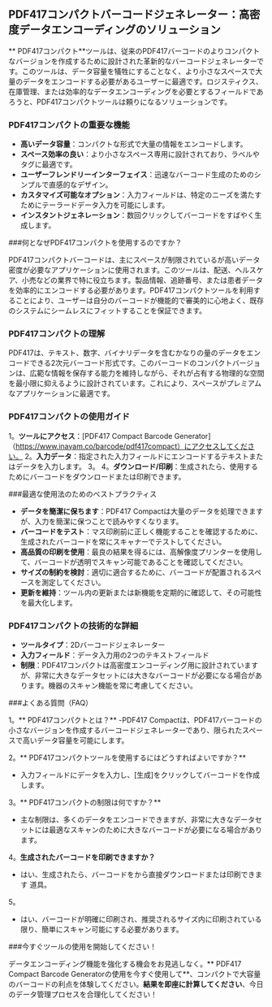 ## PDF417コンパクトバーコードジェネレーター：高密度データエンコーディングのソリューション

** PDF417コンパクト**ツールは、従来のPDF417バーコードのよりコンパクトなバージョンを作成するために設計された革新的なバーコードジェネレーターです。このツールは、データ容量を犠牲にすることなく、より小さなスペースで大量のデータをエンコードする必要があるユーザーに最適です。ロジスティクス、在庫管理、または効率的なデータエンコーディングを必要とするフィールドであろうと、PDF417コンパクトツールは頼りになるソリューションです。

### PDF417コンパクトの重要な機能

-  **高いデータ容量**：コンパクトな形式で大量の情報をエンコードします。
-  **スペース効率の良い**：より小さなスペース専用に設計されており、ラベルやタグに最適です。
-  **ユーザーフレンドリーインターフェイス**：迅速なバーコード生成のためのシンプルで直感的なデザイン。
-  **カスタマイズ可能なオプション**：入力フィールドは、特定のニーズを満たすためにテーラードデータ入力を可能にします。
-  **インスタントジェネレーション**：数回クリックしてバーコードをすばやく生成します。

###何となぜPDF417コンパクトを使用するのですか？

PDF417コンパクトバーコードは、主にスペースが制限されているが高いデータ密度が必要なアプリケーションに使用されます。このツールは、配送、ヘルスケア、小売などの業界で特に役立ちます。製品情報、追跡番号、または患者データを効率的にエンコードする必要があります。PDF417コンパクトツールを利用することにより、ユーザーは自分のバーコードが機能的で審美的に心地よく、既存のシステムにシームレスにフィットすることを保証できます。

### PDF417コンパクトの理解

PDF417は、テキスト、数字、バイナリデータを含むかなりの量のデータをエンコードできる2次元バーコード形式です。このバーコードのコンパクトバージョンは、広範な情報を保存する能力を維持しながら、それが占有する物理的な空間を最小限に抑えるように設計されています。これにより、スペースがプレミアムなアプリケーションに最適です。

### PDF417コンパクトの使用ガイド

1。**ツールにアクセス**：[PDF417 Compact Barcode Generator]（https://www.inayam.co/barcode/pdf417compact）にアクセスしてください。
2。**入力データ**：指定された入力フィールドにエンコードするテキストまたはデータを入力します。
3。
4。**ダウンロード/印刷**：生成されたら、使用するためにバーコードをダウンロードまたは印刷できます。

###最適な使用法のためのベストプラクティス

-  **データを簡潔に保ちます**：PDF417 Compactは大量のデータを処理できますが、入力を簡潔に保つことで読みやすくなります。
-  **バーコードをテスト**：マス印刷前に正しく機能することを確認するために、生成されたバーコードを常にスキャナーでテストしてください。
-  **高品質の印刷を使用**：最良の結果を得るには、高解像度プリンターを使用して、バーコードが透明でスキャン可能であることを確認してください。
-  **サイズの制約を検討**：適切に適合するために、バーコードが配置されるスペースを測定してください。
-  **更新を維持**：ツール内の更新または新機能を定期的に確認して、その可能性を最大化します。

### PDF417コンパクトの技術的な詳細

-  **ツールタイプ**：2Dバーコードジェネレーター
-  **入力フィールド**：データ入力用の2つのテキストフィールド
-  **制限**：PDF417コンパクトは高密度エンコーディング用に設計されていますが、非常に大きなデータセットには大きなバーコードが必要になる場合があります。機器のスキャン機能を常に考慮してください。

###よくある質問（FAQ）

1。** PDF417コンパクトとは？**
-PDF417 Compactは、PDF417バーコードの小さなバージョンを作成するバーコードジェネレーターであり、限られたスペースで高いデータ容量を可能にします。

2。** PDF417コンパクトツールを使用するにはどうすればよいですか？**
- 入力フィールドにデータを入力し、[生成]をクリックしてバーコードを作成します。

3。** PDF417コンパクトの制限は何ですか？**
- 主な制限は、多くのデータをエンコードできますが、非常に大きなデータセットには最適なスキャンのために大きなバーコードが必要になる場合があります。

4。**生成されたバーコードを印刷できますか？**
- はい、生成されたら、バーコードをから直接ダウンロードまたは印刷できます 道具。

5。
- はい、バーコードが明確に印刷され、推奨されるサイズ内に印刷されている限り、簡単にスキャン可能にする必要があります。

###今すぐツールの使用を開始してください！

データエンコーディング機能を強化する機会をお見逃しなく。** PDF417 Compact Barcode Generatorの使用を今すぐ使用して**、コンパクトで大容量のバーコードの利点を体験してください。**結果を即座に計算してください**、今日のデータ管理プロセスを合理化してください！